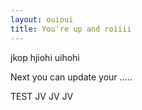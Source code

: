 ```yaml
---
layout: ouioui
title: You're up and roiiii
---
```

jkop
hjiohi
uihohi

Next you can update your .....



TEST JV JV JV
